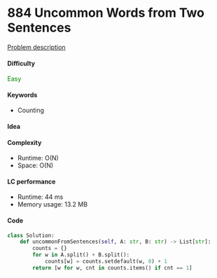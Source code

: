 884 Uncommon Words from Two Sentences    
=======================
[Problem description](https://leetcode.com/problems/best-time-to-buy-and-sell-stock/)

#### Difficulty
<span style="color:green">Easy</span>

#### Keywords
- Counting

#### Idea

#### Complexity
- Runtime: O(N)
- Space: O(N)

#### LC performance
- Runtime: 44 ms
- Memory usage: 13.2 MB

#### Code
```python
class Solution:
    def uncommonFromSentences(self, A: str, B: str) -> List[str]:
        counts = {}
        for w in A.split() + B.split():
            counts[w] = counts.setdefault(w, 0) + 1
        return [w for w, cnt in counts.items() if cnt == 1]
```